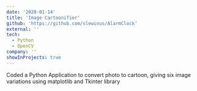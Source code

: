 ```yaml
---
date: '2020-01-14'
title: 'Image Cartoonifier'
github: 'https://github.com/slewinus/AlarmClock'
external: ''
tech:
  - Python
  - OpenCV
company: ''
showInProjects: true
---
```


Coded a Python Application to convert photo to cartoon, giving six image variations using matplotlib and Tkinter library
